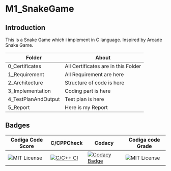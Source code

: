 # M1_SnakeGame
## Introduction
This is a Snake Game which i implement in  C language. Inspired by Arcade Snake Game.

| Folder | About| 
| -----------| --------------- |
|0_Certificates| All Certificates are in this Folder|
|1_Requirement	|All Requirement are here|
|2_Architecture|	Structure of code is here|
|3_Implementation	|Coding part is here|
|4_TestPlanAndOutput|	Test plan is here|
|5_Report|	Here is my Report|


## Badges

| Codiga Code Score | C/CPPCheck | Codacy| Codiga code Grade |
| -----------| --------------- |--------------- |--------------- |
|![MIT License](https://api.codiga.io/project/31118/score/svg)|[![C/C++ CI](https://github.com/gaurav0903/M1_SnakeGame/actions/workflows/c-cpp1.yml/badge.svg)](https://github.com/gaurav0903/M1_SnakeGame/actions/workflows/c-cpp1.yml) |[![Codacy Badge](https://app.codacy.com/project/badge/Grade/b4a96a0f379a4d67a860a1756388143f)](https://www.codacy.com/gh/gaurav0903/M1_SnakeGame/dashboard?utm_source=github.com&amp;utm_medium=referral&amp;utm_content=gaurav0903/M1_SnakeGame&amp;utm_campaign=Badge_Grade)|![MIT License](https://api.codiga.io/project/31118/status/svg) |






